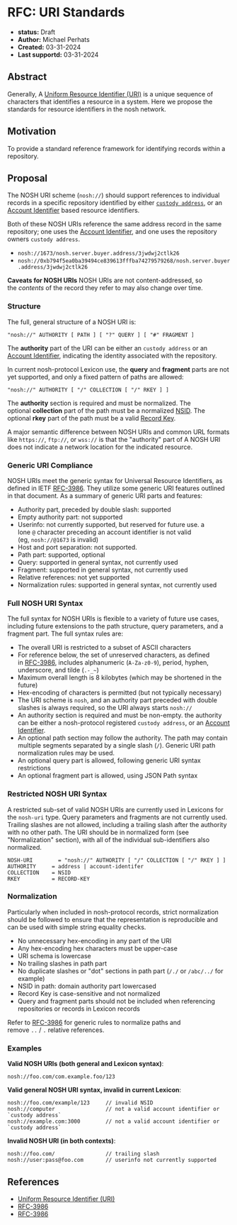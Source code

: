 # RFC: URI Standards
- **status:** Draft
- **Author:** Michael Perhats
- **Created:** 03-31-2024
- **Last supportd:** 03-31-2024

## Abstract
Generally, A [Uniform Resource Identifier (URI)](https://en.wikipedia.org/wiki/Uniform_Resource_Identifier) is a unique sequence of characters that identifies a resource in a system. Here we propose the standards for resource identifiers in the nosh network.

## Motivation
To provide a standard reference framework for identifying records within a repository.

## Proposal
The NOSH URI scheme (`nosh://`) should support references to individual records in a specific repository identified by either [`custody address`](./00003-identity-contracts.md), or an [Account Identifier](./00003-identity-contracts.md#account-identifiers) based resource identifiers.

Both of these NOSH URIs reference the same address record in the same repository; one uses the [Account Identifier](./00003-identity-contracts.md#account-identifiers), and one uses the repository owners `custody address`.
- `nosh://1673/nosh.server.buyer.address/3jwdwj2ctlk26`
- `nosh://0xb794f5ea0ba39494ce839613fffba74279579268/nosh.server.buyer.address/3jwdwj2ctlk26`

**Caveats for NOSH URIs**
NOSH URIs are not content-addressed, so the _contents_ of the record they refer to may also change over time.

### Structure
The full, general structure of a NOSH URI is:

```shell
"nosh://" AUTHORITY [ PATH ] [ "?" QUERY ] [ "#" FRAGMENT ]
```
The **authority** part of the URI can be either an `custody address` or an [Account Identifier](./00003-identity-contracts.md#account-identifiers), indicating the identity associated with the repository. 

In current nosh-protocol Lexicon use, the **query** and **fragment** parts are not yet supported, and only a fixed pattern of paths are allowed:

```shell
"nosh://" AUTHORITY [ "/" COLLECTION [ "/" RKEY ] ]
```

The **authority** section is required and must be normalized. The optional **collection** part of the path must be a normalized [NSID](./00009-namespace-identifiers.md). The optional **rkey** part of the path must be a valid [Record Key](./00007-record-keys.md).

A major semantic difference between NOSH URIs and common URL formats like `https://`, `ftp://`, or `wss://` is that the "authority" part of A NOSH URI does not indicate a network location for the indicated resource.

### Generic URI Compliance
NOSH URIs meet the generic syntax for Universal Resource Identifiers, as defined in IETF [RFC-3986](https://www.rfc-editor.org/rfc/rfc3986). They utilize some generic URI features outlined in that document. As a summary of generic URI parts and features:
- Authority part, preceded by double slash: supported
- Empty authority part: not supported
- Userinfo: not currently supported, but reserved for future use. a lone `@` character preceding an account identifier is not valid (eg, `nosh://@1673` is invalid)
- Host and port separation: not supported.
- Path part: supported, optional
- Query: supported in general syntax, not currently used
- Fragment: supported in general syntax, not currently used
- Relative references: not yet supported
- Normalization rules: supported in general syntax, not currently used

### Full NOSH URI Syntax
The full syntax for NOSH URIs is flexible to a variety of future use cases, including future extensions to the path structure, query parameters, and a fragment part. The full syntax rules are:

- The overall URI is restricted to a subset of ASCII characters
- For reference below, the set of unreserved characters, as defined in [RFC-3986](https://www.rfc-editor.org/rfc/rfc3986), includes alphanumeric (`A-Za-z0-9`), period, hyphen, underscore, and tilde (`.-_~`)
- Maximum overall length is 8 kilobytes (which may be shortened in the future)
- Hex-encoding of characters is permitted (but not typically necessary)
- The URI scheme is `nosh`, and an authority part preceded with double slashes is always required, so the URI always starts `nosh://`
- An authority section is required and must be non-empty. the authority can be either a nosh-protocol registered `custody address`, or an [Account Identifier](./00003-identity-contracts.md#account-identifiers). 
- An optional path section may follow the authority. The path may contain multiple segments separated by a single slash (`/`). Generic URI path normalization rules may be used.
- An optional query part is allowed, following generic URI syntax restrictions
- An optional fragment part is allowed, using JSON Path syntax

### Restricted NOSH URI Syntax
A restricted sub-set of valid NOSH URIs are currently used in Lexicons for the `nosh-uri` type. Query parameters and fragments are not currently used. Trailing slashes are not allowed, including a trailing slash after the authority with no other path. The URI should be in normalized form (see "Normalization" section), with all of the individual sub-identifiers also normalized.

```shell
NOSH-URI        = "nosh://" AUTHORITY [ "/" COLLECTION [ "/" RKEY ] ]
AUTHORITY     = address | account-identifer
COLLECTION    = NSID
RKEY          = RECORD-KEY
```

### Normalization
Particularly when included in nosh-protocol records, strict normalization should be followed to ensure that the representation is reproducible and can be used with simple string equality checks.

- No unnecessary hex-encoding in any part of the URI
- Any hex-encoding hex characters must be upper-case
- URI schema is lowercase
- No trailing slashes in path part
- No duplicate slashes or "dot" sections in path part (`/./` or `/abc/../` for example)
- NSID in path: domain authority part lowercased
- Record Key is case-sensitive and not normalized
- Query and fragment parts should not be included when referencing repositories or records in Lexicon records

Refer to [RFC-3986](https://www.rfc-editor.org/rfc/rfc3986) for generic rules to normalize paths and remove `..` / `.` relative references.

### Examples

**Valid NOSH URIs (both general and Lexicon syntax)**:
```shell
nosh://foo.com/com.example.foo/123
```

**Valid general NOSH URI syntax, invalid in current Lexicon**:
```shell
nosh://foo.com/example/123     // invalid NSID
nosh://computer                // not a valid account identifier or `custody address`
nosh://example.com:3000        // not a valid account identifier or `custody address`
```

**Invalid NOSH URI (in both contexts)**:
```shell
nosh://foo.com/                // trailing slash
nosh://user:pass@foo.com       // userinfo not currently supported
```

## References
- [Uniform Resource Identifier (URI)](https://en.wikipedia.org/wiki/Uniform_Resource_Identifier)
- [RFC-3986](https://www.rfc-editor.org/rfc/rfc3986)
- [RFC-3986](https://www.rfc-editor.org/rfc/rfc3986)